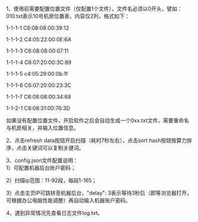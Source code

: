 1、使用前需要配置位置文件（仅配置1个文件），文件名必须以0开头，譬如：010.txt表示10号机房位置表，内容仅2列，格式如下：  

1-1-1-1 C6:08:08:00:39:12  

1-1-1-2 C4:05:22:00:0E:6A  

1-1-1-3 C6:08:08:00:07:11  

1-1-1-4 C6:07:20:00:3C:89  

1-1-1-5 c4:05:29:00:0b:1f  

1-1-1-6 C6:07:20:00:23:3C  

1-1-1-7 C6:08:08:00:34:68  

1-1-2-1 C8:08:31:00:76:3D  

如果没有配置位置文件，开启软件之后会自动生成一个0xx.txt文件，需要重命名与机房相关，并输入位置信息。    

2、点击refresh data按钮开启扫描（耗时7秒左右），点击sort hash按钮按算力排序，点击关键词可以复制关键词。  

3、config.json文件配置说明：  
1）可配置机器后台账户密码；
     
2）扫描ip范围：11-92段，每段1-165；  

3）点击主页IP可跳转至机器后台，"delay": 3表示等待3秒后（即等浏览器打开，可根据办公电脑性能调整）再自动输入机器账户密码。 

4、遇到异常情况先查看日志文件log.txt。  
